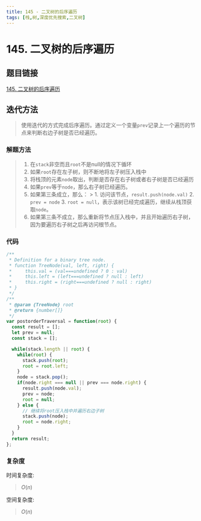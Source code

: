 ```yaml
---
title: 145 - 二叉树的后序遍历
tags: [栈,树,深度优先搜索,二叉树]
---
```

# 145. 二叉树的后序遍历

## 题目链接
[145. 二叉树的后序遍历](https://leetcode.cn/problems/binary-tree-postorder-traversal/description/)

## 迭代方法

> 使用迭代的方式完成后序遍历。通过定义一个变量`prev`记录上一个遍历的节点来判断右边子树是否已经遍历。 

### 解题方法

> 1. 在`stack`非空而且`root`不是null的情况下循环
> 2. 如果`root`存在左子树，则不断地将左子树压入栈中
> 3. 将栈顶的元素`node`取出，判断是否存在右子树或者右子树是否已经遍历
> 4. 如果`prev`等于`node`，那么右子树已经遍历。
> 5. 如果第三条成立，那么：
     >    1. 访问该节点，`result.push(node.val)`
>    2. `prev = node`
>    3. `root = null`，表示该树已经完成遍历，继续从栈顶获取`node`。
> 6. 如果第三条不成立，那么重新将节点压入栈中，并且开始遍历右子树，因为要遍历右子树之后再访问根节点。

### 代码
```JavaScript showLineNumbers
/**
 * Definition for a binary tree node.
 * function TreeNode(val, left, right) {
 *     this.val = (val===undefined ? 0 : val)
 *     this.left = (left===undefined ? null : left)
 *     this.right = (right===undefined ? null : right)
 * }
 */
/**
 * @param {TreeNode} root
 * @return {number[]}
 */
var postorderTraversal = function(root) {
  const result = [];
  let prev = null;
  const stack = [];

  while(stack.length || root) {
    while(root) {
      stack.push(root);
      root = root.left;
    }
    node = stack.pop();
    if(node.right === null || prev === node.right) {
      result.push(node.val);
      prev = node;
      root = null;
    } else {
      // 继续将root压入栈中并遍历右边子树
      stack.push(node);
      root = node.right;
    }
  }
  return result;
};
```

### 复杂度

时间复杂度:
> $O(n)$

空间复杂度:
> $O(n)$